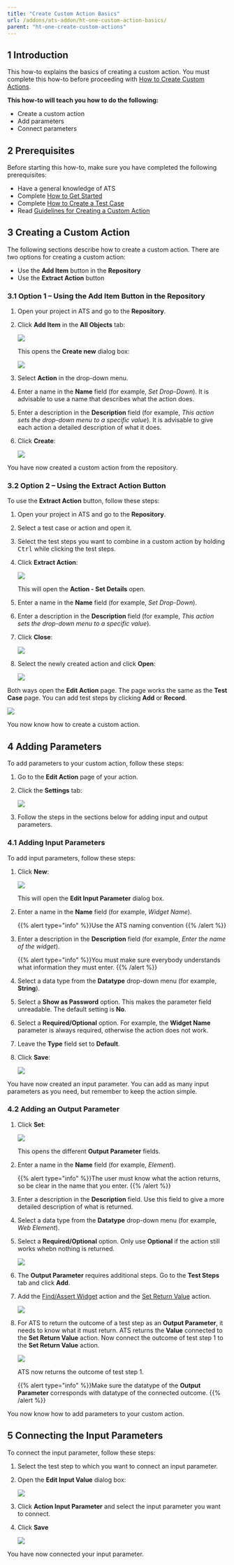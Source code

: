```yaml
---
title: "Create Custom Action Basics"
url: /addons/ats-addon/ht-one-custom-action-basics/
parent: "ht-one-create-custom-actions"
---
```


## 1 Introduction

This how-to explains the basics of creating a custom action. You must complete this how-to before proceeding with [How to Create Custom Actions](/addons/ats-addon/ht-one-create-custom-actions/).

**This how-to will teach you how to do the following:**

* Create a custom action
* Add parameters
* Connect parameters

## 2 Prerequisites

Before starting this how-to, make sure you have completed the following prerequisites:

* Have a general knowledge of ATS
* Complete [How to Get Started](/addons/ats-addon/ht-one-getting-started/)
* Complete [How to Create a Test Case](/addons/ats-addon/ht-one-create-a-test-case/)
* Read [Guidelines for Creating a Custom Action](/addons/ats-addon/ht-one-guidelines-custom-action/)

## 3 Creating a Custom Action

The following sections describe how to create a custom action. There are two options for creating a custom action:

* Use the **Add Item** button in the **Repository**
* Use the **Extract Action** button

### 3.1 Option 1 – Using the Add Item Button in the Repository

1. Open your project in ATS and go to the **Repository**.
2.  Click **Add Item** in the **All Objects** tab:
  
    ![](/attachments/addons/ats-addon/ht/ht-one/ht-one-create-custom-actions/ht-one-custom-action-basics/repository-add-item.png)

    This opens the **Create new** dialog box:
    
    ![](/attachments/addons/ats-addon/ht/ht-one/ht-one-create-custom-actions/ht-one-custom-action-basics/create-new-action-dialog.png)

3. Select **Action** in the drop-down menu.
4. Enter a name in the **Name** field (for example, *Set Drop-Down*). It is advisable to use a name that describes what the action does.
5. Enter a description in the **Description** field (for example, *This action sets the drop-down menu to a specific value*). It is advisable to give each action a detailed description of what it does.
6.  Click **Create**:
  
    ![](/attachments/addons/ats-addon/ht/ht-one/ht-one-create-custom-actions/ht-one-custom-action-basics/create-new-action-dialog-complete.png)

You have now created a custom action from the repository.

### 3.2 Option 2 – Using the Extract Action Button

To use the **Extract Action** button, follow these steps:

1.  Open your project in ATS and go to the **Repository**.
2.  Select a test case or action and open it.
3.  Select the test steps you want to combine in a custom action by holding <kbd>Ctrl</kbd> while clicking the test steps.
4.  Click **Extract Action**:
  
    ![](/attachments/addons/ats-addon/ht/ht-one/ht-one-create-custom-actions/ht-one-custom-action-basics/test-case-extract-action.png)

    This will open the **Action - Set Details** open.
5.  Enter a name in the **Name** field (for example, *Set Drop-Down*).
6.  Enter a description in the **Description** field (for example, *This action sets the drop-down menu to a specific value*).
7.  Click **Close**:
  
    ![](/attachments/addons/ats-addon/ht/ht-one/ht-one-create-custom-actions/ht-one-custom-action-basics/test-case-action-set-details.png)

8.  Select the newly created action and click **Open**:
  
    ![](/attachments/addons/ats-addon/ht/ht-one/ht-one-create-custom-actions/ht-one-custom-action-basics/test-case-open-new-action.png)

Both ways open the **Edit Action** page. The page works the same as the **Test Case** page. You can add test steps by clicking **Add** or **Record**.

![](/attachments/addons/ats-addon/ht/ht-one/ht-one-create-custom-actions/ht-one-custom-action-basics/edit-action-page-add-record.png)

You now know how to create a custom action.

## 4 Adding Parameters

To add parameters to your custom action, follow these steps:

1.  Go to the **Edit Action** page of your action.
2.  Click the **Settings** tab:
  
    ![](/attachments/addons/ats-addon/ht/ht-one/ht-one-create-custom-actions/ht-one-custom-action-basics/edit-action-page-settings.png)

3. Follow the steps in the sections below for adding input and output parameters.

### 4.1 Adding Input Parameters

To add input parameters, follow these steps:

1.  Click **New**:
  
    ![](/attachments/addons/ats-addon/ht/ht-one/ht-one-create-custom-actions/ht-one-custom-action-basics/edit-action-page-settings-new.png)

    This will open the **Edit Input Parameter** dialog box.

2.  Enter a name in the **Name** field (for example, *Widget Name*).

	{{% alert type="info" %}}Use the ATS naming convention
	{{% /alert %}}

3.  Enter a description in the **Description** field (for example, *Enter the name of the widget*).

	{{% alert type="info" %}}You must make sure everybody understands what information they must enter.
	{{% /alert %}}
  
4.  Select a data type from the **Datatype** drop-down menu (for example, **String**).
5.  Select a **Show as Password** option. This makes the parameter field unreadable. The default setting is **No**.
6.  Select a **Required/Optional** option. For example, the **Widget Name** parameter is always required, otherwise the action does not work.
7.  Leave the **Type** field set to **Default**.
8.  Click **Save**:
  
    ![](/attachments/addons/ats-addon/ht/ht-one/ht-one-create-custom-actions/ht-one-custom-action-basics/new-action-edit-input-parameter.png)

You have now created an input parameter. You can add as many input parameters as you need, but remember to keep the action simple.

### 4.2 Adding an Output Parameter

1.  Click **Set**:
  
    ![](/attachments/addons/ats-addon/ht/ht-one/ht-one-create-custom-actions/ht-one-custom-action-basics/edit-action-page-settings-set.png)

    This opens the different **Output Parameter** fields.

2.  Enter a name in the **Name** field (for example, *Element*).

	{{% alert type="info" %}}The user must know what the action returns, so be clear in the name that you enter.
	{{% /alert %}}
  
3.  Enter a description in the **Description** field. Use this field to give a more detailed description of what is returned.
4.  Select a data type from the **Datatype** drop-down menu (for example, *Web Element*).
5.  Select a **Required/Optional** option. Only use **Optional** if the action still works whebn nothing is returned.
  
    ![](/attachments/addons/ats-addon/ht/ht-one/ht-one-create-custom-actions/ht-one-custom-action-basics/new-action-output-parameter-complete.png)

6.  The **Output Parameter** requires additional steps. Go to the **Test Steps** tab and click **Add**.
7.  Add the [Find/Assert Widget](/addons/ats-addon/rg-one-findassert-widget/) action and the [Set Return Value](/addons/ats-addon/rg-one-set-return-value/) action.

  
    ![](/attachments/addons/ats-addon/ht/ht-one/ht-one-create-custom-actions/ht-one-custom-action-basics/output-parameter-actions.png)

8.  For ATS to return the outcome of a test step as an **Output Parameter**, it needs to know what it must return. ATS returns the **Value** connected to the **Set Return Value** action. Now connect the outcome of test step 1 to the **Set Return Value** action.
  
	![](/attachments/addons/ats-addon/ht/ht-one/ht-one-create-custom-actions/ht-one-custom-action-basics/set-return-value-parameter.png)

	ATS now returns the outcome of test step 1.
  
	{{% alert type="info" %}}Make sure the datatype of the **Output Parameter** corresponds with datatype of the connected outcome.
	{{% /alert %}}

You now know how to add parameters to your custom action.

## 5 Connecting the Input Parameters

To connect the input parameter, follow these steps:

1.  Select the test step to which you want to connect an input parameter.
2.  Open the **Edit Input Value** dialog box:
  
    ![](/attachments/addons/ats-addon/ht/ht-one/ht-one-create-custom-actions/ht-one-custom-action-basics/edit-value-input-dialog.png)

3.  Click **Action Input Parameter** and select the input parameter you want to connect.
4.  Click **Save**
  
    ![](/attachments/addons/ats-addon/ht/ht-one/ht-one-create-custom-actions/ht-one-custom-action-basics/action-input-parameter-edit.png)

You have now connected your input parameter.

